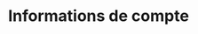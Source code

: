 ---
title: Informations de compte
slug: customer
excerpt: Gerez vos identifiants et vos comptes chez OVH
---